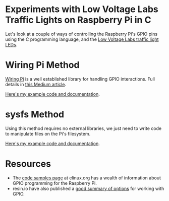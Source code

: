 # Experiments with Low Voltage Labs Traffic Lights on Raspberry Pi in C

Let's look at a couple of ways of controlling the Raspberry Pi's GPIO pins using the C programming language, and the [Low Voltage Labs traffic light LEDs](http://lowvoltagelabs.com/products/pi-traffic/).

# Wiring Pi Method

[Wiring Pi](http://wiringpi.com/) is a well established library for handling GPIO interactions.  Full details in [this Medium article](https://medium.com/@simon_prickett/gpio-access-in-c-with-raspberry-pi-traffic-lights-6b982e197d45).

[Here's my example code and documentation](wiringpi/).

# sysfs Method

Using this method requires no external libraries, we just need to write code to manipulate files on the Pi's filesystem.

[Here's my example code and documentation](sysfs/).

# Resources

* The [code samples page](https://elinux.org/RPi_GPIO_Code_Samples) at elinux.org has a wealth of information about GPIO programming for the Raspberry Pi.
* resin.io have also published a [good summary of options](https://docs.resin.io/learn/develop/hardware/gpio/#raspberry-pi) for working with GPIO.

